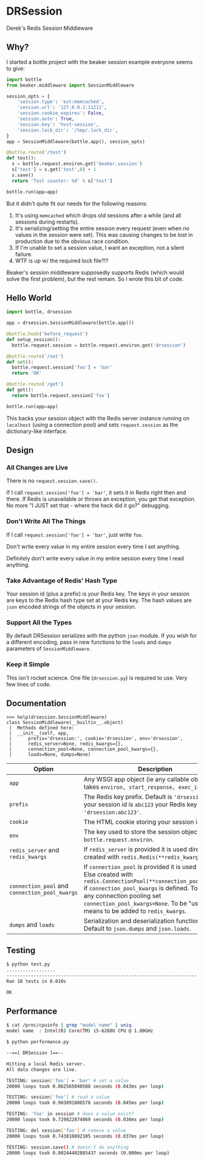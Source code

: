 # DRSession
Derek's Redis Session Middleware

## Why?
I started a bottle project with the beaker session example everyone seems to give:

```python
import bottle
from beaker.middleware import SessionMiddleware

session_opts = {
    'session.type': 'ext:memcached',
    'session.url': '127.0.0.1:11211',
    'session.cookie_expires': False,
    'session.auto': True,
    'session.key': 'hvst-session',
    'session.lock_dir': '/tmp/.lock_dir',
}
app = SessionMiddleware(bottle.app(), session_opts)

@bottle.route('/test')
def test():
  s = bottle.request.environ.get('beaker.session')
  s['test'] = s.get('test',0) + 1
  s.save()
  return 'Test counter: %d' % s['test']

bottle.run(app=app)
```

But it didn't quite fit our needs for the following reasons:

1. It's using `memcached` which drops old sessions after a while (and all sessions during restarts).
2. It's serializing/setting the entire session every request (even when no values in the session were set).  This was causing changes to be lost in production due to the obvious race condition.
3. If I'm unable to set a session value, I want an exception, not a silent failure.
4. WTF is up w/ the required lock file?!?

Beaker's session middleware supposedly supports Redis (which would solve the first problem), but the rest remain.  So I wrote this bit of code.

## Hello World

```python
import bottle, drsession

app = drsession.SessionMiddleware(bottle.app())

@bottle.hook('before_request')
def setup_session():
  bottle.request.session = bottle.request.environ.get('drsession')

@bottle.route('/set')
def set():
  bottle.request.session['foo'] = 'bar'
  return 'OK'

@bottle.route('/get')
def get():
  return bottle.request.session['foo']

bottle.run(app=app)
```

This backs your session object with the Redis server instance running on `localhost` (using a connection pool) and sets `request.session` as the dictionary-like interface.

## Design

### All Changes are Live
There is no `request.session.save()`.

If I call `request.session['foo'] = 'bar'`, it sets it in Redis right then and there.  If Redis is unavailable or throws an exception, you get that exception.  No more "I JUST set that - where the heck did it go?" debugging.

### Don't Write All The Things

If I call `request.session['foo'] = 'bar'`, just write `foo`.

Don't write every value in my entire session every time I set anything.

Definitely don't write every value in my entire session every time I read anything.

### Take Advantage of Redis' Hash Type

Your session id (plus a prefix) is your Redis key.  The keys in your session are keys to the Redis hash type set at your Redis key.  The hash values are `json` encoded strings of the objects in your session.

### Support All the Types

By default DRSession serializes with the python `json` module.  If you wish for a different encoding, pass in new functions to the `loads` and `dumps` parameters of `SessionMiddleware`.

### Keep it Simple

This isn't rocket science.  One file (`drsession.py`) is required to use.  Very few lines of code.

## Documentation

```
>>> help(drsession.SessionMiddleware)
class SessionMiddleware(__builtin__.object)
 |  Methods defined here:
 |  __init__(self, app, 
 |      prefix='drsession:', cookie='drsession', env='drsession', 
 |      redis_server=None, redis_kwargs={},
 |      connection_pool=None, connection_pool_kwargs={},
 |      loads=None, dumps=None)
```

| Option        | Description  |
| ------------- | ------------ |
| `app`         | Any WSGI app object (ie any callable object that takes `environ, start_response, exec_info=None`). |
| `prefix`      | The Redis key prefix.  Default is `'drsession:'`.  If your session id is `abc123` your Redis key will be `'drsession:abc123'`. |
| `cookie` | The HTML cookie storing your session id. |
| `env` | The key  used to store the session object in `bottle.request.environ`. |
| `redis_server` and `redis_kwargs` | If `redis_server` is provided it is used directly.  Else created with `redis.Redis(**redis_kwargs)` |
| `connection_pool` and `connection_pool_kwargs` | If `connection_pool` is provided it is used directly.  Else created with `redis.ConnectionPool(**connection_pool_kwargs)` if `connection_pool_kwargs` is defined.  To not use any connection pooling set `connection_pool_kwargs=None`.  To be "used" means to be added to `redis_kwargs`. |
| `dumps` and `loads` | Serialization and deserialization functions.  Default to `json.dumps` and `json.loads`. |

## Testing
```bash
$ python test.py 
..................
----------------------------------------------------------------------
Ran 18 tests in 0.010s

OK
```

## Performance
```bash
$ cat /proc/cpuinfo | grep "model name" | uniq
model name	: Intel(R) Core(TM) i5-6260U CPU @ 1.80GHz

$ python performance.py 

--==[ DRSession ]==--

Hitting a local Redis server.
All data changes are live.

TESTING: session['foo'] = 'bar' # set a value
20000 loops took 0.862565040588 seconds (0.043ms per loop)

TESTING: session['foo'] # read a value
20000 loops took 0.903891086578 seconds (0.045ms per loop)

TESTING: 'foo' in session # does a value exist?
20000 loops took 0.729822874069 seconds (0.036ms per loop)

TESTING: del session['foo'] # remove a value
20000 loops took 0.743810892105 seconds (0.037ms per loop)

TESTING: session.save() # doesn't do anything
20000 loops took 0.00244402885437 seconds (0.000ms per loop)
```

